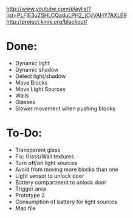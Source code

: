 http://www.youtube.com/playlist?list=PLFlE3uZSHLCQaduLPH2_jCvVAHY7AXLE9
http://project.kinix.org/blackout/

Done:
======================
- Dynamic light
- Dynamic shadow
- Detect light/shadow
- Move Blocks
- Move Light Sources
- Walls
- Glasses
- Slower movement when pushing blocks

To-Do:
======================
- Transparent glass
- Fix: Glass/Wall textures
- Turn off/on light sources
- Avoid from moving more blocks than one
- Light sensor to unlock door
- Battery compartment to unlock door
- Trigger area
- Prototype 2
- Consumption of battery for light sources
- Map file
